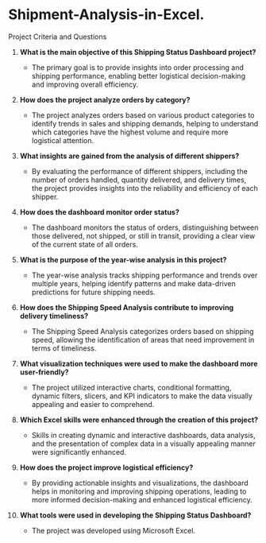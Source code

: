 # Shipment-Analysis-in-Excel.

Project Criteria and Questions

1. **What is the main objective of this Shipping Status Dashboard project?**
   - The primary goal is to provide insights into order processing and shipping performance, enabling better logistical decision-making and improving overall efficiency.

2. **How does the project analyze orders by category?**
   - The project analyzes orders based on various product categories to identify trends in sales and shipping demands, helping to understand which categories have the highest volume and require more logistical attention.

3. **What insights are gained from the analysis of different shippers?**
   - By evaluating the performance of different shippers, including the number of orders handled, quantity delivered, and delivery times, the project provides insights into the reliability and efficiency of each shipper.

4. **How does the dashboard monitor order status?**
   - The dashboard monitors the status of orders, distinguishing between those delivered, not shipped, or still in transit, providing a clear view of the current state of all orders.

5. **What is the purpose of the year-wise analysis in this project?**
   - The year-wise analysis tracks shipping performance and trends over multiple years, helping identify patterns and make data-driven predictions for future shipping needs.

6. **How does the Shipping Speed Analysis contribute to improving delivery timeliness?**
   - The Shipping Speed Analysis categorizes orders based on shipping speed, allowing the identification of areas that need improvement in terms of timeliness.

7. **What visualization techniques were used to make the dashboard more user-friendly?**
   - The project utilized interactive charts, conditional formatting, dynamic filters, slicers, and KPI indicators to make the data visually appealing and easier to comprehend.

8. **Which Excel skills were enhanced through the creation of this project?**
   - Skills in creating dynamic and interactive dashboards, data analysis, and the presentation of complex data in a visually appealing manner were significantly enhanced.

9. **How does the project improve logistical efficiency?**
   - By providing actionable insights and visualizations, the dashboard helps in monitoring and improving shipping operations, leading to more informed decision-making and enhanced logistical efficiency.

10. **What tools were used in developing the Shipping Status Dashboard?**
    - The project was developed using Microsoft Excel.
